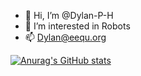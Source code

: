 - 👋 Hi, I’m @Dylan-P-H
- 👀 I’m interested in Robots
- 📫 Dylan@eequ.org

[![Anurag's GitHub stats](https://github-readme-stats.vercel.app/api?username=Dylan-P-H)](https://github.com/Dylan-P-H/github-readme-stats)

